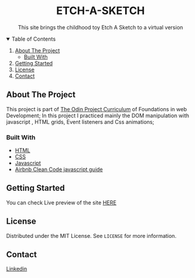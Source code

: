 
<!-- PROJECT LOGO -->
<br />
<p align="center">
  
  <h1 align="center">ETCH-A-SKETCH</h1>
  

  <p align="center">
    This site brings the childhood toy Etch A Sketch to a virtual version
  </p>
</p>



<!-- TABLE OF CONTENTS -->
<details open="open">
  <summary>Table of Contents</summary>
  <ol>
    <li>
      <a href="#about-the-project">About The Project</a>
      <ul>
        <li><a href="#built-with">Built With</a></li>
      </ul>
    </li>
    <li>
      <a href="#getting-started">Getting Started</a>
    </li>
    <li><a href="#license">License</a></li>
    <li><a href="#contact">Contact</a></li>
  </ol>
</details>



<!-- ABOUT THE PROJECT -->
## About The Project

This project is part of <a href="https://www.theodinproject.com/">The Odin Project Curriculum</a> of Foundations in web Development;
In this project I practiced mainly the DOM manipulation with javascript , HTML grids, Event listeners and Css animations;

### Built With

* [HTML](https://developer.mozilla.org/en-US/docs/Web/HTML)
* [CSS](https://developer.mozilla.org/en-US/docs/Web/CSS)
* [Javascript](https://developer.mozilla.org/en-US/docs/Web/JavaScript)
* [Airbnb Clean Code javascript guide](https://github.com/airbnb/javascript)


## Getting Started

You can check Live preview of the site <a href="https://link2755.github.io/ETCH-A-SKETCH_ODP/" target="_blank">HERE<a>

<!-- LICENSE -->
## License

Distributed under the MIT License. See `LICENSE` for more information.



<!-- CONTACT -->
## Contact

<a href="https://www.linkedin.com/in/eduardo-ravagnani-de-melo-81282b14b/" target="_blank">Linkedin</a>
